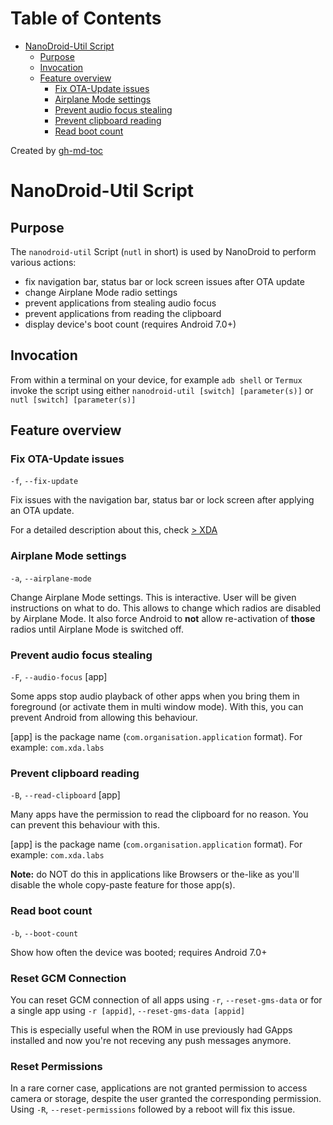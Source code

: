 Table of Contents
=================

   * [NanoDroid-Util Script](#nanodroid-util-script)
      * [Purpose](#purpose)
      * [Invocation](#invocation)
      * [Feature overview](#feature-overview)
         * [Fix OTA-Update issues](#fix-ota-update-issues)
         * [Airplane Mode settings](#airplane-mode-settings)
         * [Prevent audio focus stealing](#prevent-audio-focus-stealing)
         * [Prevent clipboard reading](#prevent-clipboard-reading)
         * [Read boot count](#read-boot-count)

Created by [gh-md-toc](https://github.com/ekalinin/github-markdown-toc)

# NanoDroid-Util Script

## Purpose

The `nanodroid-util` Script (`nutl` in short) is used by NanoDroid to perform various actions:

* fix navigation bar, status bar or lock screen issues after OTA update
* change Airplane Mode radio settings
* prevent applications from stealing audio focus
* prevent applications from reading the clipboard
* display device's boot count (requires Android 7.0+)

## Invocation

From within a terminal on your device, for example `adb shell` or `Termux` invoke the script using either `nanodroid-util [switch] [parameter(s)]` or `nutl [switch] [parameter(s)]`

## Feature overview

### Fix OTA-Update issues

`-f`, `--fix-update`

Fix issues with the navigation bar, status bar or lock screen after applying an OTA update. 

For a detailed description about this, check [> XDA](https://www.xda-developers.com/broken-navigation-bar-lock-screen-ota-update/)

### Airplane Mode settings

`-a`, `--airplane-mode`

Change Airplane Mode settings. This is interactive. User will be given instructions on what to do. This allows to change which radios are disabled by Airplane Mode. It also force Android to **not** allow re-activation of **those** radios until Airplane Mode is switched off.

### Prevent audio focus stealing

`-F`, `--audio-focus` [app]

Some apps stop audio playback of other apps when you bring them in foreground (or activate them in multi window mode). With this, you can prevent Android from allowing this behaviour. 

[app] is the package name (`com.organisation.application` format). For example: `com.xda.labs`

### Prevent clipboard reading

`-B`, `--read-clipboard` [app]

Many apps have the permission to read the clipboard for no reason. You can prevent this behaviour with this.

[app] is the package name (`com.organisation.application` format). For example: `com.xda.labs`

**Note:** do NOT do this in applications like Browsers or the-like as you'll disable the whole copy-paste feature for those app(s).

### Read boot count

`-b`, `--boot-count`

Show how often the device was booted; requires Android 7.0+

### Reset GCM Connection

You can reset GCM connection of all apps using `-r`, `--reset-gms-data` or for a single app using `-r [appid]`, `--reset-gms-data [appid]`

This is especially useful when the ROM in use previously had GApps installed and now you're not receving any push messages anymore.

### Reset Permissions

In a rare corner case, applications are not granted permission to access camera or storage, despite the user granted the corresponding permission. Using `-R`, `--reset-permissions` followed by a reboot will fix this issue.
